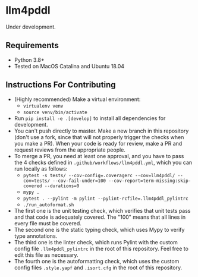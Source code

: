 # llm4pddl

Under development.

## Requirements
* Python 3.8+
* Tested on MacOS Catalina and Ubuntu 18.04

## Instructions For Contributing
* (Highly recommended) Make a virtual environment:
    * `virtualenv venv`
    * `source venv/bin/activate`
* Run `pip install -e .[develop]` to install all dependencies for development.
* You can't push directly to master. Make a new branch in this repository (don't use a fork, since that will not properly trigger the checks when you make a PR). When your code is ready for review, make a PR and request reviews from the appropriate people.
* To merge a PR, you need at least one approval, and you have to pass the 4 checks defined in `.github/workflows/llm4pddl.yml`, which you can run locally as follows:
    * `pytest -s tests/ --cov-config=.coveragerc --cov=llm4pddl/ --cov=tests/ --cov-fail-under=100 --cov-report=term-missing:skip-covered --durations=0`
    * `mypy .`
    * `pytest . --pylint -m pylint --pylint-rcfile=.llm4pddl_pylintrc`
    * `./run_autoformat.sh`
* The first one is the unit testing check, which verifies that unit tests pass and that code is adequately covered. The "100" means that all lines in every file must be covered.
* The second one is the static typing check, which uses Mypy to verify type annotations.
* The third one is the linter check, which runs Pylint with the custom config file `.llm4pddl_pylintrc` in the root of this repository. Feel free to edit this file as necessary.
* The fourth one is the autoformatting check, which uses the custom config files `.style.yapf` and `.isort.cfg` in the root of this repository.
